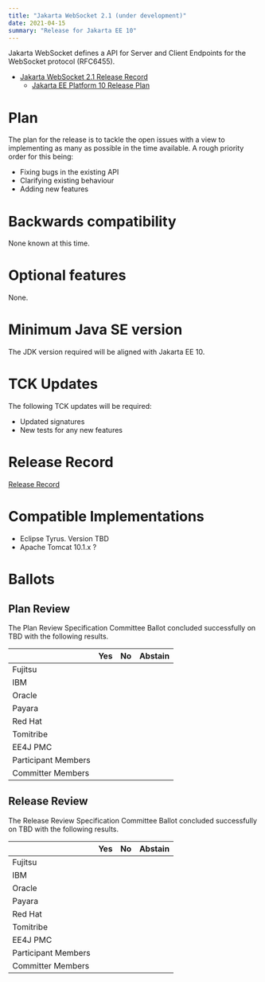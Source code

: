 ```yaml
---
title: "Jakarta WebSocket 2.1 (under development)"
date: 2021-04-15
summary: "Release for Jakarta EE 10"
---
```

Jakarta WebSocket defines a API for Server and Client Endpoints
for the WebSocket protocol (RFC6455).

* [Jakarta WebSocket 2.1 Release Record](https://projects.eclipse.org/projects/ee4j.websocket/releases/2.1)
  * [Jakarta EE Platform 10 Release Plan](https://eclipse-ee4j.github.io/jakartaee-platform/jakartaee10/JakartaEE10ReleasePlan)

# Plan

The plan for the release is to tackle the open issues with a view to implementing as many as possible in the time available. A rough priority order for this being:

* Fixing bugs in the existing API
* Clarifying existing behaviour
* Adding new features

# Backwards compatibility
None known at this time.

# Optional features
None.

# Minimum Java SE version
The JDK version required will be aligned with Jakarta EE 10.

# TCK Updates
The following TCK updates will be required:
* Updated signatures
* New tests for any new features

# Release Record
[Release Record](https://projects.eclipse.org/projects/ee4j.websocket/releases/2.1.0)

# Compatible Implementations

* Eclipse Tyrus. Version TBD
* Apache Tomcat 10.1.x ?

# Ballots

## Plan Review

The Plan Review Specification Committee Ballot concluded successfully on TBD with the following results.

|                       |  Yes    | No  | Abstain  |
|-----------------------|---------|-----|----------|
|Fujitsu                |         |     |          |
|IBM                    |         |     |          |
|Oracle                 |         |     |          |
|Payara                 |         |     |          |
|Red Hat                |         |     |          |
|Tomitribe              |         |     |          |
|EE4J PMC               |         |     |          |
|Participant Members    |         |     |          |
|Committer Members      |         |     |          |

## Release Review

The Release Review Specification Committee Ballot concluded successfully on TBD with the following results.

|                       |  Yes    | No      | Abstain  |
|-----------------------|---------|---------|----------|
|Fujitsu                |         |         |          |
|IBM                    |         |         |          |
|Oracle                 |         |         |          |
|Payara                 |         |         |          |
|Red Hat                |         |         |          |
|Tomitribe              |         |         |          |
|EE4J PMC               |         |         |          |
|Participant Members    |         |         |          |
|Committer Members      |         |         |          |
